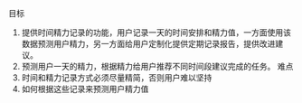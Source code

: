 目标
1. 提供时间精力记录的功能，用户记录一天的时间安排和精力值，一方面使用该数据预测用户精力，另一方面给用户定制化提供定期记录报告，提供改进建议。
2. 预测用户一天的精力，根据精力给用户推荐不同时间段建议完成的任务。
难点
1. 时间和精力记录方式必须尽量精简，否则用户难以坚持
2. 如何根据这些记录来预测用户精力值
